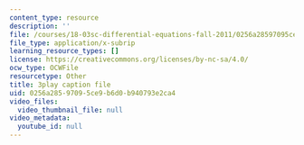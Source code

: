 ```yaml
---
content_type: resource
description: ''
file: /courses/18-03sc-differential-equations-fall-2011/0256a28597095ce9b6d0b940793e2ca4_jOBBwI4CYjM.vtt
file_type: application/x-subrip
learning_resource_types: []
license: https://creativecommons.org/licenses/by-nc-sa/4.0/
ocw_type: OCWFile
resourcetype: Other
title: 3play caption file
uid: 0256a285-9709-5ce9-b6d0-b940793e2ca4
video_files:
  video_thumbnail_file: null
video_metadata:
  youtube_id: null
---
```

